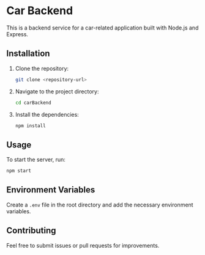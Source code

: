 # Car Backend

This is a backend service for a car-related application built with Node.js and Express.

## Installation

1. Clone the repository:

   ```bash
   git clone <repository-url>
   ```

2. Navigate to the project directory:

   ```bash
   cd carBackend
   ```

3. Install the dependencies:
   ```bash
   npm install
   ```

## Usage

To start the server, run:

```bash
npm start
```

## Environment Variables

Create a `.env` file in the root directory and add the necessary environment variables.

## Contributing

Feel free to submit issues or pull requests for improvements.
